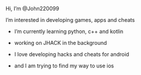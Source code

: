 Hi, I’m @John220099

I’m interested in developing games, apps and cheats

- I’m currently learning python, c++ and kotlin 

- working on JHACK in the background

- I love developing hacks and cheats for android

- and I am trying to find my way to use ios 